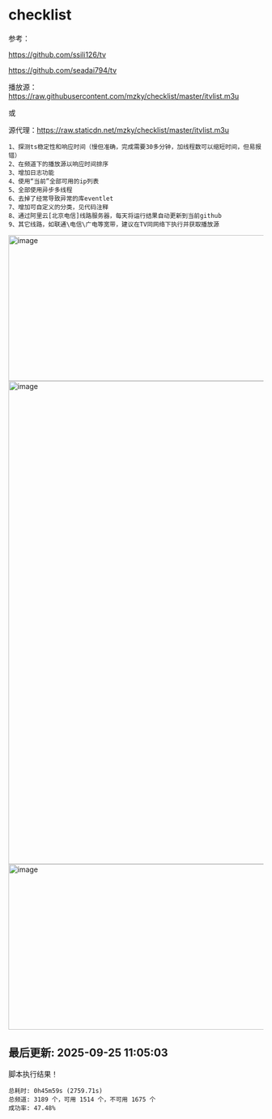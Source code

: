 # checklist
参考：

https://github.com/ssili126/tv

https://github.com/seadai794/tv


播放源：https://raw.githubusercontent.com/mzky/checklist/master/itvlist.m3u

或

源代理：https://raw.staticdn.net/mzky/checklist/master/itvlist.m3u

```
1、探测ts稳定性和响应时间（慢但准确，完成需要30多分钟，加线程数可以缩短时间，但易报错）
2、在频道下的播放源以响应时间排序
3、增加日志功能
4、使用“当前”全部可用的ip列表
5、全部使用异步多线程
6、去掉了经常导致异常的库eventlet
7、增加可自定义的分类，见代码注释
8、通过阿里云[北京电信]线路服务器，每天将运行结果自动更新到当前github
9、其它线路，如联通\电信\广电等宽带，建议在TV同网络下执行并获取播放源
```
<img width="738" height="288" alt="image" src="https://github.com/user-attachments/assets/fd4bf98a-f718-4f24-92ac-51dc39a382f5" />
<img width="1912" height="954" alt="image" src="https://github.com/user-attachments/assets/91cd6e65-1053-48db-9081-79828ef42923" />
<img width="720" height="327" alt="image" src="https://github.com/user-attachments/assets/b3ad6c9a-b61e-4ec4-9f3e-4517f925eb56" />



<!-- LOG_START -->
最后更新: 2025-09-25 11:05:03
---
脚本执行结果！
```
总耗时: 0h45m59s (2759.71s)
总频道: 3189 个，可用 1514 个，不可用 1675 个
成功率: 47.48%
```
<!-- LOG_END -->













